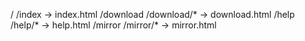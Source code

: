

/	/index		-> 	index.html
/download /download/*		-> 	download.html
/help /help/*	-> 	help.html
/mirror /mirror/*		-> 	mirror.html